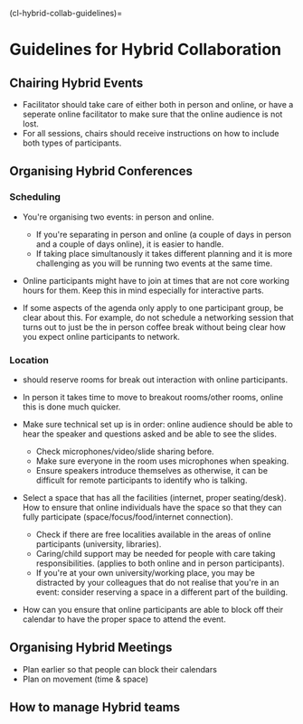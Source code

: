 (cl-hybrid-collab-guidelines)=
# Guidelines for Hybrid Collaboration

## Chairing Hybrid Events
- Facilitator should take care of either both in person and online, or have a seperate online facilitator to make sure that the online audience is not lost.
- For all sessions, chairs should receive instructions on how to include both types of participants.

## Organising Hybrid Conferences

### Scheduling

- You're organising two events: in person and online. 
    - If you're separating in person and online (a couple of days in person and a couple of days online), it is easier to handle.
    - If taking place simultanously it takes different planning and it is more challenging as you will be running two events at the same time. 

- Online participants might have to join at times that are not core working hours for them. Keep this in mind especially for interactive parts.
- If some aspects of the agenda only apply to one participant group, be clear about this. For example, do not schedule a networking session that turns out to just be the in person coffee break without being clear how you expect online participants to network. 

### Location

- should reserve rooms for break out interaction with online participants.
- In person it takes time to move to breakout rooms/other rooms, online this is done much quicker.
- Make sure technical set up is in order: online audience should be able to hear the speaker and questions asked and be able to see the slides. 
    - Check microphones/video/slide sharing before.
    - Make sure everyone in the room uses microphones when speaking.
    - Ensure speakers introduce themselves as otherwise, it can be difficult for remote participants to identify who is talking.
- Select a space that has all the facilities (internet, proper seating/desk). How to ensure that online individuals have the space so that they can fully participate (space/focus/food/internet connection).
    - Check if there are free localities available in the areas of online participants (university, libraries).
    - Caring/child support may be needed for people with care taking responsibilities. (applies to both online and in person participants).
    - If you're at your own university/working place, you may be distracted by your colleagues that do not realise that you're in an event: consider reserving a space in a different part of the building. 
    
- How can you ensure that online participants are able to block off their calendar to have the proper space to attend the event.

## Organising Hybrid Meetings

- Plan earlier so that people can block their calendars
- Plan on movement (time & space)

## How to manage Hybrid teams
